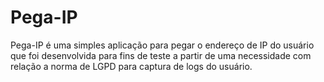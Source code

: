 # Pega-IP
Pega-IP é uma simples aplicação para pegar o endereço de IP do usuário que foi desenvolvida para fins de teste a partir de uma necessidade com relação a norma de LGPD para captura de logs do usuário.
